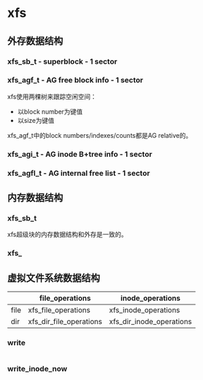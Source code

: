 # xfs

## 外存数据结构

### xfs_sb_t - superblock - 1 sector

### xfs_agf_t - AG free block info - 1 sector

xfs使用两棵树来跟踪空闲空间：
- 以block number为键值
- 以size为键值

xfs_agf_t中的block numbers/indexes/counts都是AG relative的。

### xfs_agi_t - AG inode B+tree info - 1 sector

### xfs_agfl_t - AG internal free list - 1 sector

## 内存数据结构

### xfs_sb_t

xfs超级块的内存数据结构和外存是一致的。

### xfs_

## 虚拟文件系统数据结构

|      | file_operations         | inode_operations         |
| ---- | ----------------------- | ------------------------ |
| file | xfs_file_operations     | xfs_inode_operations     |
| dir  | xfs_dir_file_operations | xfs_dir_inode_operations |

### write

```c

```

### write_inode_now

```c

```